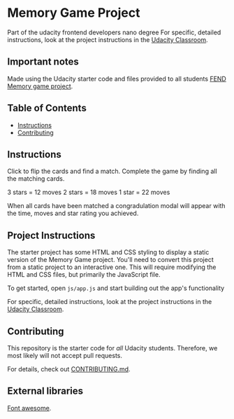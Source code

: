 # Memory Game Project

Part of the udacity frontend developers nano degree
For specific, detailed instructions, look at the project instructions in the [Udacity Classroom](https://classroom.udacity.com/me).

## Important notes

Made using the Udacity starter code and files provided to all students [FEND Memory game project](https://github.com/udacity/fend-project-memory-game).

## Table of Contents

* [Instructions](#instructions)
* [Contributing](#contributing)

## Instructions

Click to flip the cards and find a match. Complete the game by finding all the matching cards.

3 stars = 12 moves
2 stars = 18 moves
1 star = 22 moves

When all cards have been matched a congradulation modal will appear with the time, moves and star rating you achieved.

## Project Instructions

The starter project has some HTML and CSS styling to display a static version of the Memory Game project. You'll need to convert this project from a static project to an interactive one. This will require modifying the HTML and CSS files, but primarily the JavaScript file.

To get started, open `js/app.js` and start building out the app's functionality

For specific, detailed instructions, look at the project instructions in the [Udacity Classroom](https://classroom.udacity.com/me).

## Contributing

This repository is the starter code for _all_ Udacity students. Therefore, we most likely will not accept pull requests.

For details, check out [CONTRIBUTING.md](CONTRIBUTING.md).

## External libraries

[Font awesome](https://fontawesome.com/).
